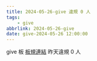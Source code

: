 ```yaml
---
title: 2024-05-26-give 違規 0 人
tags:
    - give
abbrlink: 2024-05-26-give
date: give-2024-05-26 12:00:00
---
```

give 板 [板規連結](https://www.ptt.cc/bbs/give/M.1612495900.A.C32.html)
昨天違規 0 人
